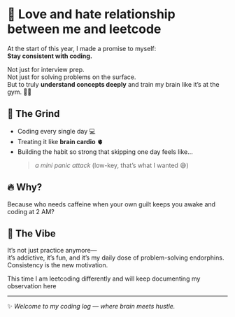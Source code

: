 # 🧠 Love and hate relationship between me and leetcode

At the start of this year, I made a promise to myself:  
**Stay consistent with coding.**  

Not just for interview prep.  
Not just for solving problems on the surface.  
But to truly **understand concepts deeply** and train my brain like it’s at the gym. 🏋️‍♀️  

## 🚀 The Grind
- Coding every single day 💻  
- Treating it like **brain cardio** 🫀  
- Building the habit so strong that skipping one day feels like…  
  > *a mini panic attack* (low-key, that’s what I wanted 😅)

## 🔥 Why?
Because who needs caffeine when your own guilt keeps you awake and coding at 2 AM?  

## 🌟 The Vibe
It’s not just practice anymore—  
it’s addictive, it’s fun, and it’s my daily dose of problem-solving endorphins.  
Consistency is the new motivation.  

This time I am leetcoding differently and will keep documenting my observation here

---
✨ *Welcome to my coding log — where brain meets hustle.*  
